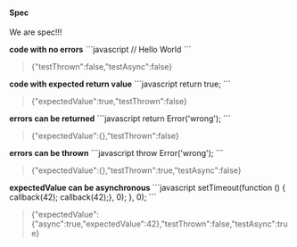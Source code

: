 #### Spec
<p>We are spec!!!</p>
<strong>code with no errors</strong>
```javascript
// Hello World
```
<blockquote>{"testThrown":false,"testAsync":false}</blockquote>
<strong>code with expected return value</strong>
```javascript
return true;
```
<blockquote>{"expectedValue":true,"testThrown":false}</blockquote>
<strong>errors can be returned</strong>
```javascript
return Error('wrong');
```
<blockquote>{"expectedValue":{},"testThrown":false}</blockquote>
<strong>errors can be thrown</strong>
```javascript
throw Error('wrong');
```
<blockquote>{"expectedValue":{},"testThrown":true,"testAsync":false}</blockquote>
<strong>expectedValue can be asynchronous</strong>
```javascript
setTimeout(function () {  callback(42);
  callback(42);}, 0);
}, 0);
```
<blockquote>{"expectedValue":{"async":true,"expectedValue":42},"testThrown":false,"testAsync":true}</blockquote>